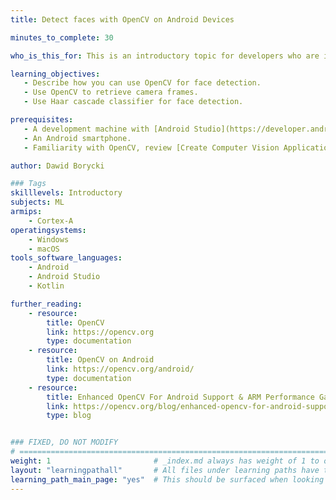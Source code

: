 ```yaml
---
title: Detect faces with OpenCV on Android Devices

minutes_to_complete: 30

who_is_this_for: This is an introductory topic for developers who are interested in creating Computer Vision applications with OpenCV on Android devices. 

learning_objectives:
   - Describe how you can use OpenCV for face detection.   
   - Use OpenCV to retrieve camera frames.
   - Use Haar cascade classifier for face detection.

prerequisites:
   - A development machine with [Android Studio](https://developer.android.com/studio) installed. 
   - An Android smartphone.
   - Familiarity with OpenCV, review [Create Computer Vision Applications with OpenCV on Android Devices](/learning-paths/mobile-graphics-and-gaming/android_opencv_camera/) before starting.

author: Dawid Borycki

### Tags
skilllevels: Introductory
subjects: ML
armips:
    - Cortex-A
operatingsystems:
    - Windows
    - macOS
tools_software_languages:
    - Android
    - Android Studio
    - Kotlin

further_reading:
    - resource:
        title: OpenCV
        link: https://opencv.org
        type: documentation
    - resource:
        title: OpenCV on Android
        link: https://opencv.org/android/
        type: documentation
    - resource:
        title: Enhanced OpenCV For Android Support & ARM Performance Gains
        link: https://opencv.org/blog/enhanced-opencv-for-android-support-arm-performance-gains/
        type: blog


### FIXED, DO NOT MODIFY
# ================================================================================
weight: 1                       # _index.md always has weight of 1 to order correctly
layout: "learningpathall"       # All files under learning paths have this same wrapper
learning_path_main_page: "yes"  # This should be surfaced when looking for related content. Only set for _index.md of learning path content.
---
```

